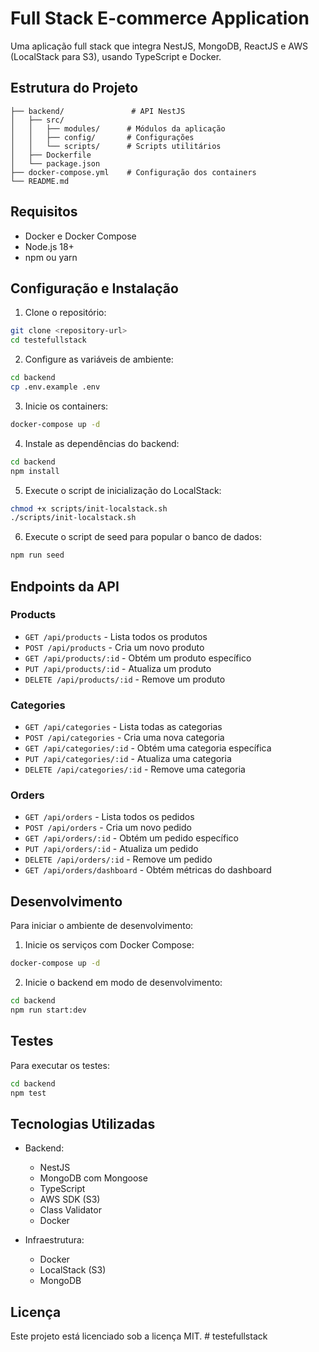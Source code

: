 # Full Stack E-commerce Application

Uma aplicação full stack que integra NestJS, MongoDB, ReactJS e AWS (LocalStack para S3), usando TypeScript e Docker.

## Estrutura do Projeto

```
├── backend/               # API NestJS
│   ├── src/
│   │   ├── modules/      # Módulos da aplicação
│   │   ├── config/       # Configurações
│   │   └── scripts/      # Scripts utilitários
│   ├── Dockerfile
│   └── package.json
├── docker-compose.yml    # Configuração dos containers
└── README.md
```

## Requisitos

- Docker e Docker Compose
- Node.js 18+
- npm ou yarn

## Configuração e Instalação

1. Clone o repositório:
```bash
git clone <repository-url>
cd testefullstack
```

2. Configure as variáveis de ambiente:
```bash
cd backend
cp .env.example .env
```

3. Inicie os containers:
```bash
docker-compose up -d
```

4. Instale as dependências do backend:
```bash
cd backend
npm install
```

5. Execute o script de inicialização do LocalStack:
```bash
chmod +x scripts/init-localstack.sh
./scripts/init-localstack.sh
```

6. Execute o script de seed para popular o banco de dados:
```bash
npm run seed
```

## Endpoints da API

### Products
- `GET /api/products` - Lista todos os produtos
- `POST /api/products` - Cria um novo produto
- `GET /api/products/:id` - Obtém um produto específico
- `PUT /api/products/:id` - Atualiza um produto
- `DELETE /api/products/:id` - Remove um produto

### Categories
- `GET /api/categories` - Lista todas as categorias
- `POST /api/categories` - Cria uma nova categoria
- `GET /api/categories/:id` - Obtém uma categoria específica
- `PUT /api/categories/:id` - Atualiza uma categoria
- `DELETE /api/categories/:id` - Remove uma categoria

### Orders
- `GET /api/orders` - Lista todos os pedidos
- `POST /api/orders` - Cria um novo pedido
- `GET /api/orders/:id` - Obtém um pedido específico
- `PUT /api/orders/:id` - Atualiza um pedido
- `DELETE /api/orders/:id` - Remove um pedido
- `GET /api/orders/dashboard` - Obtém métricas do dashboard

## Desenvolvimento

Para iniciar o ambiente de desenvolvimento:

1. Inicie os serviços com Docker Compose:
```bash
docker-compose up -d
```

2. Inicie o backend em modo de desenvolvimento:
```bash
cd backend
npm run start:dev
```

## Testes

Para executar os testes:

```bash
cd backend
npm test
```

## Tecnologias Utilizadas

- Backend:
  - NestJS
  - MongoDB com Mongoose
  - TypeScript
  - AWS SDK (S3)
  - Class Validator
  - Docker

- Infraestrutura:
  - Docker
  - LocalStack (S3)
  - MongoDB

## Licença

Este projeto está licenciado sob a licença MIT.
#   t e s t e f u l l s t a c k  
 
